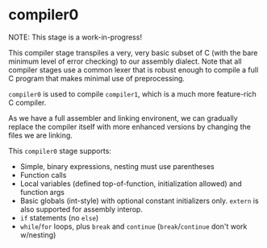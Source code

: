 # compiler0

NOTE: This stage is a work-in-progress!

This compiler stage transpiles a very, very basic subset of C (with the bare minimum level of error checking)
to our assembly dialect. Note that all compiler stages use a common lexer that is robust enough to compile a full
C program that makes minimal use of preprocessing.

`compiler0` is used to compile `compiler1`, which is a much more feature-rich C compiler.

As we have a full assembler and linking environent, we can gradually replace the compiler itself with more
enhanced versions by changing the files we are linking.

This `compiler0` stage supports:

 * Simple, binary expressions, nesting must use parentheses
 * Function calls
 * Local variables (defined top-of-function, initialization allowed) and function args
 * Basic globals (int-style) with optional constant initializers only. `extern` is also supported for assembly interop.
 * `if` statements (no `else`)
 * `while`/`for` loops, plus `break` and `continue` (`break`/`continue` don't work w/nesting)
 